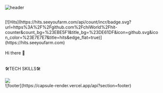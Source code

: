 ![header](https://capsule-render.vercel.app/api?type=waving&color=timeAuto&height=300&section=header&text=chi%20World&fontSize=90&&fontColor=d6ace6&animation=twinkling)
<br/>
<br/>
<div style="text-aling: center;">
	[![Hits](https://hits.seeyoufarm.com/api/count/incr/badge.svg?url=https%3A%2F%2Fgithub.com%2FchiWorld%2Fhit-counter&count_bg=%23EBE5F1&title_bg=%23DE61DF&icon=github.svg&icon_color=%23E7E7E7&title=hits&edge_flat=true)](https://hits.seeyoufarm.com)
</div>
<br/>
<div style="text-aling: center;">Hi there 👋</div>
<br/>
<br/>
<div style="text-aling: center;">🛠TECH SKILLS🛠</div>
<br/>
<div style="text-aling: center;">
	<img src="https://img.shields.io/badge/Java-007396?style=flat-square&logo=java&logoColor=white"/>

</div>
![footer](https://capsule-render.vercel.app/api?section=footer)

